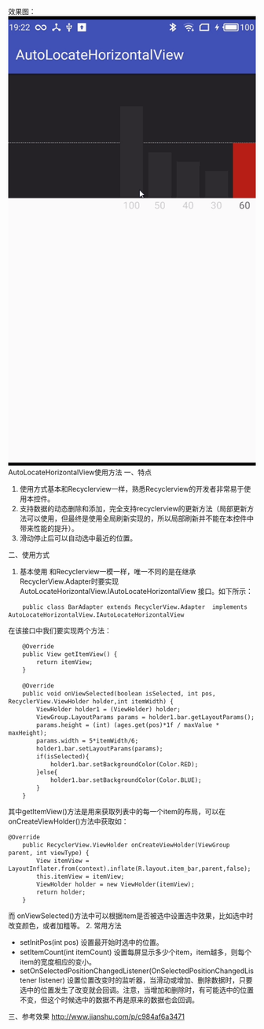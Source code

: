 效果图：
![xmyd.gif](https://github.com/ftc300/autolocatehorizontalview/blob/master/gif/demo.gif)
AutoLocateHorizontalView使用方法
一、特点
1. 使用方式基本和Recyclerview一样，熟悉Recyclerview的开发者非常易于使用本控件。
2. 支持数据的动态删除和添加，完全支持recyclerview的更新方法（局部更新方法可以使用，但最终是使用全局刷新实现的，所以局部刷新并不能在本控件中带来性能的提升）。
3. 滑动停止后可以自动选中最近的位置。

二、使用方式
1. 基本使用
  和Recyclerview一模一样，唯一不同的是在继承RecyclerView.Adapter时要实现 AutoLocateHorizontalView.IAutoLocateHorizontalView 接口。如下所示：

```
	public class BarAdapter extends RecyclerView.Adapter  implements AutoLocateHorizontalView.IAutoLocateHorizontalView 
```
	
在该接口中我们要实现两个方法：
```
    @Override
    public View getItemView() {
        return itemView;
    }

    @Override
    public void onViewSelected(boolean isSelected, int pos, RecyclerView.ViewHolder holder,int itemWidth) {
        ViewHolder holder1 = (ViewHolder) holder;
        ViewGroup.LayoutParams params = holder1.bar.getLayoutParams();
        params.height = (int) (ages.get(pos)*1f / maxValue * maxHeight);
        params.width = 5*itemWidth/6;
        holder1.bar.setLayoutParams(params);
        if(isSelected){
            holder1.bar.setBackgroundColor(Color.RED);
        }else{
            holder1.bar.setBackgroundColor(Color.BLUE);
        }
    }
```
其中getItemView()方法是用来获取列表中的每一个item的布局，可以在onCreateViewHolder()方法中获取如：
```
@Override
    public RecyclerView.ViewHolder onCreateViewHolder(ViewGroup parent, int viewType) {
        View itemView = LayoutInflater.from(context).inflate(R.layout.item_bar,parent,false);
        this.itemView = itemView;
        ViewHolder holder = new ViewHolder(itemView);
        return holder;
    }
```
而 onViewSelected()方法中可以根据item是否被选中设置选中效果，比如选中时改变颜色，或者加粗等。
2. 常用方法
* setInitPos(int pos) 设置最开始时选中的位置。
* setItemCount(int itemCount) 设置每屏显示多少个item，item越多，则每个item的宽度相应的变小。
* setOnSelectedPositionChangedListener(OnSelectedPositionChangedListener listener) 设置位置改变时的监听器，当滑动或增加、删除数据时，只要选中的位置发生了改变就会回调。注意，当增加和删除时，有可能选中的位置不变，但这个时候选中的数据不再是原来的数据也会回调。

三、参考效果
http://www.jianshu.com/p/c984af6a3471



